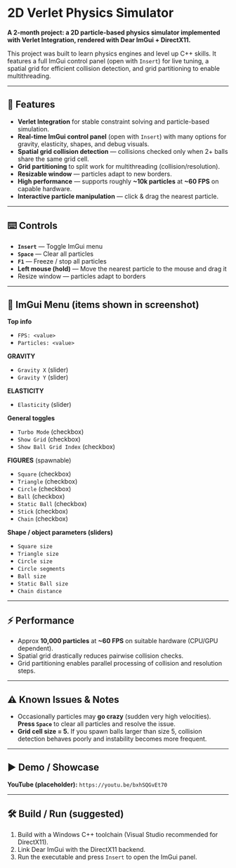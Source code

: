 # 2D Verlet Physics Simulator

**A 2-month project: a 2D particle-based physics simulator implemented with Verlet Integration, rendered with Dear ImGui + DirectX11.**

This project was built to learn physics engines and level up C++ skills. It features a full ImGui control panel (open with `Insert`) for live tuning, a spatial grid for efficient collision detection, and grid partitioning to enable multithreading.

---

## 🎯 Features

* **Verlet Integration** for stable constraint solving and particle-based simulation.
* **Real-time ImGui control panel** (open with `Insert`) with many options for gravity, elasticity, shapes, and debug visuals.
* **Spatial grid collision detection** — collisions checked only when 2+ balls share the same grid cell.
* **Grid partitioning** to split work for multithreading (collision/resolution).
* **Resizable window** — particles adapt to new borders.
* **High performance** — supports roughly **~10k particles** at **~60 FPS** on capable hardware.
* **Interactive particle manipulation** — click & drag the nearest particle.

---

## ⌨️ Controls

* **`Insert`** — Toggle ImGui menu
* **`Space`** — Clear all particles
* **`F1`** — Freeze / stop all particles
* **Left mouse (hold)** — Move the nearest particle to the mouse and drag it
* Resize window — particles adapt to borders

---

## 🧩 ImGui Menu (items shown in screenshot)

**Top info**

* `FPS: <value>`
* `Particles: <value>`

**GRAVITY**

* `Gravity X` (slider)
* `Gravity Y` (slider)

**ELASTICITY**

* `Elasticity` (slider)

**General toggles**

* `Turbo Mode` (checkbox)
* `Show Grid` (checkbox)
* `Show Ball Grid Index` (checkbox)

**FIGURES** (spawnable)

* `Square` (checkbox)
* `Triangle` (checkbox)
* `Circle` (checkbox)
* `Ball` (checkbox)
* `Static Ball` (checkbox)
* `Stick` (checkbox)
* `Chain` (checkbox)

**Shape / object parameters (sliders)**

* `Square size`
* `Triangle size`
* `Circle size`
* `Circle segments`
* `Ball size`
* `Static Ball size`
* `Chain distance`

---

## ⚡ Performance

* Approx **10,000 particles** at **~60 FPS** on suitable hardware (CPU/GPU dependent).
* Spatial grid drastically reduces pairwise collision checks.
* Grid partitioning enables parallel processing of collision and resolution steps.

---

## ⚠️ Known Issues & Notes

* Occasionally particles may **go crazy** (sudden very high velocities). **Press `Space`** to clear all particles and resolve the issue.
* **Grid cell size = 5.** If you spawn balls larger than size 5, collision detection behaves poorly and instability becomes more frequent.

---

## ▶️ Demo / Showcase

**YouTube (placeholder):** `https://youtu.be/bxhSQGvEt70`

---

## 🛠️ Build / Run (suggested)

1. Build with a Windows C++ toolchain (Visual Studio recommended for DirectX11).
2. Link Dear ImGui with the DirectX11 backend.
3. Run the executable and press `Insert` to open the ImGui panel.


